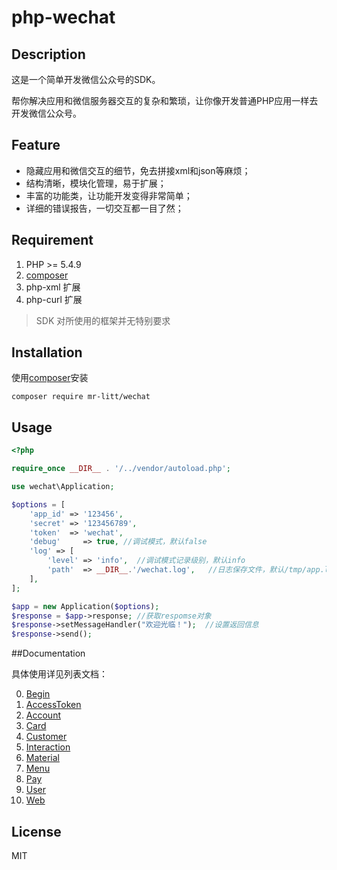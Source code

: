 # php-wechat
## Description
这是一个简单开发微信公众号的SDK。

帮你解决应用和微信服务器交互的复杂和繁琐，让你像开发普通PHP应用一样去开发微信公众号。
 
## Feature
 - 隐藏应用和微信交互的细节，免去拼接xml和json等麻烦；
 - 结构清晰，模块化管理，易于扩展；
 - 丰富的功能类，让功能开发变得非常简单；
 - 详细的错误报告，一切交互都一目了然；
 
## Requirement
1. PHP >= 5.4.9
2. [composer](http://www.phpcomposer.com/)
3. php-xml 扩展
4. php-curl 扩展
> SDK 对所使用的框架并无特别要求

## Installation
使用[composer](http://www.phpcomposer.com/)安装
```shell
composer require mr-litt/wechat
```

## Usage

```php
<?php 

require_once __DIR__ . '/../vendor/autoload.php';

use wechat\Application;

$options = [
    'app_id' => '123456',
    'secret' => '123456789',
    'token'  => 'wechat',
    'debug'     => true, //调试模式，默认false
    'log' => [
        'level' => 'info',  //调试模式记录级别，默认info
        'path'  => __DIR__.'/wechat.log',   //日志保存文件，默认/tmp/app.log
    ],
];

$app = new Application($options);
$response = $app->response; //获取respomse对象
$response->setMessageHandler("欢迎光临！");  //设置返回信息
$response->send();

```

##Documentation

具体使用详见列表文档：

0. [Begin](doc/Begin.md)
1. [AccessToken](doc/AccessToken.md)
2. [Account](doc/Account.md)
3. [Card](doc/Card.md)
4. [Customer](doc/Customer.md)
5. [Interaction](doc/Interaction.md)
6. [Material](doc/Material.md)
7. [Menu](doc/Menu.md)
8. [Pay](doc/Pay.md)
9. [User](doc/User.md)
10. [Web](doc/Web.md)

## License

MIT

